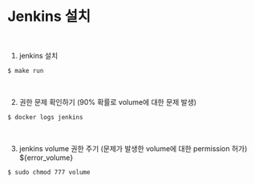 # Jenkins 설치

<br>

1. jenkins 설치

```
$ make run
```
<br>

2. 권한 문제 확인하기 (90% 확률로 volume에 대한 문제 발생)

```
$ docker logs jenkins
```
<br>

3. jenkins volume 권한 주기 (문제가 발생한 volume에 대한 permission 허가)  ${error_volume}

```
$ sudo chmod 777 volume
```
<br>
